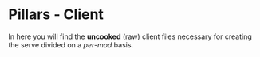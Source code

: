 # Pillars - Client

In here you will find the **uncooked** (raw) client files necessary for creating the serve divided on a _per-mod_ basis.
